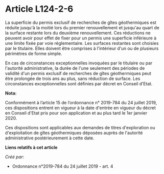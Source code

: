 # Article L124-2-6

La superficie du permis exclusif de recherches de gîtes géothermiques est réduite jusqu'à la moitié lors du premier
renouvellement et jusqu'au quart de la surface restante lors du deuxième renouvellement. Ces réductions ne peuvent avoir pour
effet de fixer pour un permis une superficie inférieure à une limite fixée par voie réglementaire. Les surfaces restantes
sont choisies par le titulaire. Elles doivent être comprises à l'intérieur d'un ou de plusieurs périmètres de forme simple.

En cas de circonstances exceptionnelles invoquées par le titulaire ou par l'autorité administrative, la durée de l'une
seulement des périodes de validité d'un permis exclusif de recherches de gîtes géothermiques peut être prolongée de trois ans
au plus, sans réduction de surface. Les circonstances exceptionnelles sont définies par décret en Conseil d'Etat.

**Nota:**

Conformément à l’article 15 de l’ordonnance n° 2019-784 du 24 juillet 2019, ces dispositions entrent en vigueur à la date
d'entrée en vigueur du décret en Conseil d'Etat pris pour son application et au plus tard le 1er janvier 2020.

Ces dispositions sont applicables aux demandes de titres d'exploration ou d'exploitation de gîtes géothermiques déposées
auprès de l'autorité administrative postérieurement à cette date.

**Liens relatifs à cet article**

_Créé par_:

  - Ordonnance n°2019-784 du 24 juillet 2019 - art. 4
